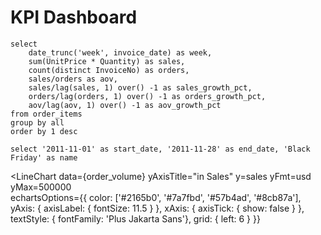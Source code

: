 # KPI Dashboard

```order_volume
select
    date_trunc('week', invoice_date) as week,
    sum(UnitPrice * Quantity) as sales,
    count(distinct InvoiceNo) as orders,
    sales/orders as aov,
    sales/lag(sales, 1) over() -1 as sales_growth_pct,
    orders/lag(orders, 1) over() -1 as orders_growth_pct,
    aov/lag(aov, 1) over() -1 as aov_growth_pct
from order_items
group by all
order by 1 desc
```

```seasons
select '2011-11-01' as start_date, '2011-11-28' as end_date, 'Black Friday' as name
```

<BigValue 
    data={order_volume} value=sales comparison=sales_growth_pct comparisonTitle="last week" fmt=usd/>
<BigValue 
    data={order_volume} value=orders comparison=orders_growth_pct comparisonTitle="last week"/>
<BigValue 
    data={order_volume} value=aov title="AOV" comparison=aov_growth_pct comparisonTitle="last week" fmt=usd/>

<LineChart 
    data={order_volume} 
    yAxisTitle="in Sales" 
    y=sales
    yFmt=usd
    yMax=500000  
    echartsOptions={{
    color: ['#2165b0', '#7a7fbd', '#57b4ad', '#8cb87a'],
    yAxis: { axisLabel: { fontSize: 11.5 } },
     xAxis: {
        axisTick: {
          show: false
        }
      },
    textStyle: { fontFamily: 'Plus Jakarta Sans'},
    grid: { left: 6 }
    }}
>
  <ReferenceArea data={seasons} xMin=start_date xMax=end_date label=name/>
</LineChart>